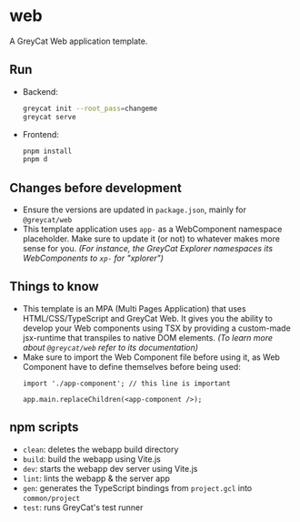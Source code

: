 # web

A GreyCat Web application template.

## Run

- Backend:
  ```bash
  greycat init --root_pass=changeme
  greycat serve
  ```
- Frontend:
  ```bash
  pnpm install
  pnpm d

## Changes before development
- Ensure the versions are updated in `package.json`, mainly for `@greycat/web`
- This template application uses `app-` as a WebComponent namespace placeholder.
  Make sure to update it (or not) to whatever makes more sense for you. *(For instance, the GreyCat Explorer namespaces its WebComponents to `xp-` for "xplorer")*

## Things to know
- This template is an MPA (Multi Pages Application) that uses HTML/CSS/TypeScript and GreyCat Web.
  It gives you the ability to develop your Web components using TSX by providing a custom-made jsx-runtime that transpiles to native DOM elements. *(To learn more about `@greycat/web` refer to its documentation)*
- Make sure to import the Web Component file before using it, as Web Component have to define themselves before being used:
  ```tsx
  import './app-component'; // this line is important

  app.main.replaceChildren(<app-component />);
  ```

## npm scripts
- `clean`: deletes the webapp build directory
- `build`: build the webapp using Vite.js
- `dev`: starts the webapp dev server using Vite.js
- `lint`: lints the webapp & the server app
- `gen`: generates the TypeScript bindings from `project.gcl` into `common/project`
- `test`: runs GreyCat's test runner
